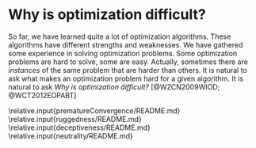 # Why is optimization difficult?

So far, we have learned quite a lot of optimization algorithms.
These algorithms have different strengths and weaknesses.
We have gathered some experience in solving optimization problems.
Some optimization problems are hard to solve, some are easy.
Actually, sometimes there are *instances* of the same problem that are harder than others.
It is natural to ask what makes an optimization problem hard for a given algorithm.
It is natural to ask *Why is optimization difficult?*&nbsp;[@WZCN2009WIOD; @WCT2012EOPABT]

\relative.input{prematureConvergence/README.md}
\relative.input{ruggedness/README.md}
\relative.input{deceptiveness/README.md}
\relative.input{neutrality/README.md}
